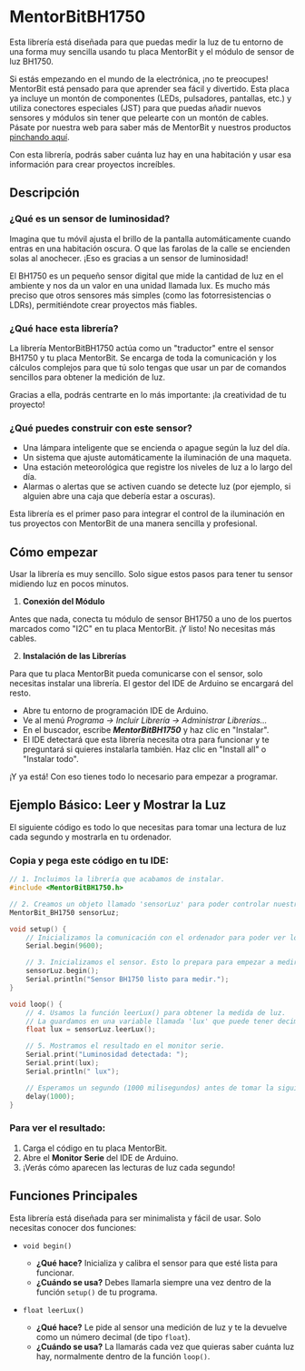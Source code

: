 # MentorBitBH1750

Esta librería está diseñada para que puedas medir la luz de tu entorno de una forma muy sencilla usando tu placa MentorBit y el módulo de sensor de luz BH1750.

Si estás empezando en el mundo de la electrónica, ¡no te preocupes! MentorBit está pensado para que aprender sea fácil y divertido. Esta placa ya incluye un montón de componentes (LEDs, pulsadores, pantallas, etc.) y utiliza conectores especiales (JST) para que puedas añadir nuevos sensores y módulos sin tener que pelearte con un montón de cables. Pásate por nuestra web para saber más de MentorBit y nuestros productos [pinchando aquí](https://digitalcodesign.com/).

Con esta librería, podrás saber cuánta luz hay en una habitación y usar esa información para crear proyectos increíbles.

## Descripción
### ¿Qué es un sensor de luminosidad?

Imagina que tu móvil ajusta el brillo de la pantalla automáticamente cuando entras en una habitación oscura. O que las farolas de la calle se encienden solas al anochecer. ¡Eso es gracias a un sensor de luminosidad!

El BH1750 es un pequeño sensor digital que mide la cantidad de luz en el ambiente y nos da un valor en una unidad llamada lux. Es mucho más preciso que otros sensores más simples (como las fotorresistencias o LDRs), permitiéndote crear proyectos más fiables.

### ¿Qué hace esta librería?

La librería MentorBitBH1750 actúa como un "traductor" entre el sensor BH1750 y tu placa MentorBit. Se encarga de toda la comunicación y los cálculos complejos para que tú solo tengas que usar un par de comandos sencillos para obtener la medición de luz.

Gracias a ella, podrás centrarte en lo más importante: ¡la creatividad de tu proyecto!

### ¿Qué puedes construir con este sensor?

- Una lámpara inteligente que se encienda o apague según la luz del día.
- Un sistema que ajuste automáticamente la iluminación de una maqueta.
- Una estación meteorológica que registre los niveles de luz a lo largo del día.
- Alarmas o alertas que se activen cuando se detecte luz (por ejemplo, si alguien abre una caja que debería estar a oscuras).

Esta librería es el primer paso para integrar el control de la iluminación en tus proyectos con MentorBit de una manera sencilla y profesional.

## Cómo empezar

Usar la librería es muy sencillo. Solo sigue estos pasos para tener tu sensor midiendo luz en pocos minutos.

1. **Conexión del Módulo**

Antes que nada, conecta tu módulo de sensor BH1750 a uno de los puertos marcados como "I2C" en tu placa MentorBit. ¡Y listo! No necesitas más cables.

2. **Instalación de las Librerías**

Para que tu placa MentorBit pueda comunicarse con el sensor, solo necesitas instalar una librería. El gestor del IDE de Arduino se encargará del resto.

- Abre tu entorno de programación IDE de Arduino.
- Ve al menú *Programa -> Incluir Librería -> Administrar Librerías...*
- En el buscador, escribe ***MentorBitBH1750*** y haz clic en "Instalar".
- El IDE detectará que esta librería necesita otra para funcionar y te preguntará si quieres instalarla también. Haz clic en "Install all" o "Instalar todo".

¡Y ya está! Con eso tienes todo lo necesario para empezar a programar.

## Ejemplo Básico: Leer y Mostrar la Luz

El siguiente código es todo lo que necesitas para tomar una lectura de luz cada segundo y mostrarla en tu ordenador.

### Copia y pega este código en tu IDE:

```c++
// 1. Incluimos la librería que acabamos de instalar.
#include <MentorBitBH1750.h>

// 2. Creamos un objeto llamado 'sensorLuz' para poder controlar nuestro sensor.
MentorBit_BH1750 sensorLuz;

void setup() {
    // Inicializamos la comunicación con el ordenador para poder ver los mensajes.
    Serial.begin(9600);

    // 3. Inicializamos el sensor. Esto lo prepara para empezar a medir.
    sensorLuz.begin();
    Serial.println("Sensor BH1750 listo para medir.");
}

void loop() {
    // 4. Usamos la función leerLux() para obtener la medida de luz.
    // La guardamos en una variable llamada 'lux' que puede tener decimales (float).
    float lux = sensorLuz.leerLux();

    // 5. Mostramos el resultado en el monitor serie.
    Serial.print("Luminosidad detectada: ");
    Serial.print(lux);
    Serial.println(" lux");

    // Esperamos un segundo (1000 milisegundos) antes de tomar la siguiente medida.
    delay(1000);
}
```

### Para ver el resultado:

1. Carga el código en tu placa MentorBit.
2. Abre el **Monitor Serie** del IDE de Arduino.
3. ¡Verás cómo aparecen las lecturas de luz cada segundo!

## Funciones Principales

Esta librería está diseñada para ser minimalista y fácil de usar. Solo necesitas conocer dos funciones:

- <code>void begin()</code>
   - **¿Qué hace?** Inicializa y calibra el sensor para que esté lista para funcionar.
   - **¿Cuándo se usa?** Debes llamarla siempre una vez dentro de la función <code>setup()</code> de tu programa.

- <code>float leerLux()</code>
   - **¿Qué hace?** Le pide al sensor una medición de luz y te la devuelve como un número decimal (de tipo <code>float</code>).
   - **¿Cuándo se usa?** La llamarás cada vez que quieras saber cuánta luz hay, normalmente dentro de la función <code>loop()</code>.
